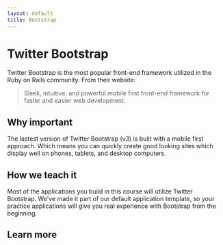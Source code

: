 ```yaml
---
layout: default
title: Bootstrap
---
```


Twitter Bootstrap
===

Twitter Bootstrap is the most popular front-end framework utilized in the Ruby on Rails community. From their website:

> Sleek, intuitive, and powerful mobile first front-end framework for faster and easier web development.

Why important
---

The lastest version of Twitter Bootstrap (v3) is built with a mobile first approach.  Which means you can quickly create good looking sites which display well on phones, tablets, and desktop computers.


How we teach it
---

Most of the applications you build in this course will utilize Twitter Bootstrap.  We've made it part of our default application template, so your practice applications will give you real experience with Bootstrap from the beginning.

Learn more
---

